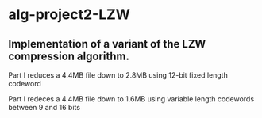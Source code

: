 # alg-project2-LZW
Implementation of a variant of the LZW compression algorithm.
---
Part I reduces a 4.4MB file down to 2.8MB using 12-bit fixed length codeword

Part I redeces a 4.4MB file down to 1.6MB using variable length codewords between 9 and 16 bits
